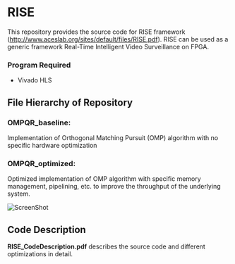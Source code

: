 # RISE

This repository provides the source code for RISE framework (http://www.aceslab.org/sites/default/files/RISE.pdf). RISE can be used as a generic framework Real-Time Intelligent Video Surveillance on FPGA.

### Program Required
* Vivado HLS

## File Hierarchy of Repository

### OMPQR_baseline:
Implementation of Orthogonal Matching Pursuit (OMP) algorithm with no specific hardware optimization

### OMPQR_optimized:
Optimized implementation of OMP algorithm with specific memory management, pipelining, etc. to improve the throughput of the underlying system.

![ScreenShot](https://github.com/Bitadr/RISE/blob/master/opt.PNG&s=100)
  
## Code Description
**RISE_CodeDescription.pdf** describes the source code and different optimizations in detail.

